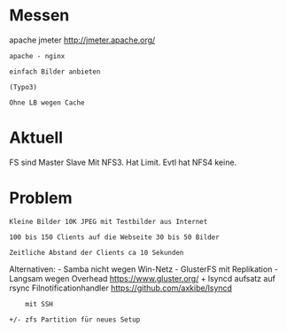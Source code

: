 # Messen
apache jmeter http://jmeter.apache.org/

    apache - nginx

    einfach Bilder anbieten

    (Typo3)

    Ohne LB wegen Cache


# Aktuell
FS sind Master Slave
Mit NFS3. Hat Limit. Evtl hat NFS4 keine.

# Problem

    Kleine Bilder 10K JPEG mit Testbilder aus Internet

    100 bis 150 Clients auf die Webseite 30 bis 50 Bilder

    Zeitliche Abstand der Clients ca 10 Sekunden


Alternativen:
    - Samba nicht wegen Win-Netz
    - GlusterFS mit Replikation - Langsam wegen Overhead https://www.gluster.org/
    + lsyncd aufsatz auf rsync Filnotificationhandler https://github.com/axkibe/lsyncd

        mit SSH

    +/- zfs Partition für neues Setup
